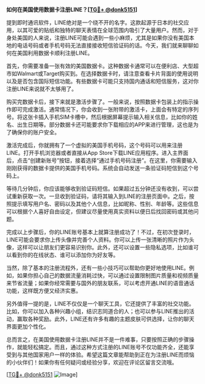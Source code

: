 **如何在美国使用数据卡注册LINE？[[TG💪+ @donk5151](https://t.me/s/donk5151)]**

提到即时通讯软件，LINE绝对是一个绕不开的名字。这款起源于日本的社交应用，以其可爱的贴纸和独特的聊天表情在全球范围内吸引了大量用户。然而，对于身处美国的人来说，注册LINE可能会遇到一些小麻烦，尤其是如果你没有美国本地的电话号码或者手机号码无法直接接收短信验证码的话。今天，我们就来聊聊如何在美国利用数据卡顺利注册LINE。

首先，你需要准备一张有效的美国数据卡。这种数据卡通常可以在便利店、大型超市如Walmart或Target购买到。在选择数据卡时，请注意查看卡片背面的使用说明以及是否包含国际短信功能。有些数据卡可能只支持国内通话和短信服务，这对你注册LINE来说就不太够用了。

购买完数据卡后，接下来就是激活步骤了。一般来说，按照数据卡包装上的指示操作即可完成激活。通常情况下，你会收到一张附带的激活卡，上面会有特定的序列号。将这张卡插入手机SIM卡槽中，然后根据屏幕提示输入相关信息，比如你的姓名、出生日期等。部分数据卡还可能要求你下载相应的APP来进行管理，这也是为了确保你的账户安全。

激活完成后，你就拥有了一个虚拟的美国手机号码，这个号码可以用来注册LINE。打开手机浏览器或者直接从App Store下载LINE应用程序。进入主界面后，点击“创建新账号”按钮，接着选择“通过手机号码注册”。在这里，你需要输入刚刚获得的数据卡提供的美国手机号码。系统会自动发送一条验证码短信到这个号码上。

等待几分钟后，你应该能够收到验证码短信。如果超过五分钟还没有收到，可以尝试重新获取一次。一旦收到验证码，请将其输入到LINE的注册页面中。之后，按照提示填写用户名、密码以及其他个人信息，比如昵称、性别、年龄等。这些信息可以根据个人喜好自由设定，但建议尽量使用真实资料以便日后找回密码或其他问题。

完成以上步骤后，你的LINE账号基本上就算注册成功了！不过，在初次登录时，LINE可能会要求你上传头像并完善个人资料。你可以上传一张清晰的照片作为头像，这样可以让朋友们更容易识别你。此外，还可以设置一些隐私选项，比如谁可以看到你的在线状态、谁可以添加你为好友等。

当然，除了基本的注册流程外，还有一些小技巧可以帮助你更好地使用LINE。例如，如果你担心自己的数据流量消耗过快，可以通过设置限制图片质量和视频质量来节省流量；如果你经常需要与国外的朋友联系，可以考虑开通LINE的语音通话功能，这样既方便又经济实惠。

另外值得一提的是，LINE不仅仅是一个聊天工具，它还提供了丰富的社交功能。比如，你可以加入各种兴趣小组，结识志同道合的人；也可以参与LINE推出的活动，赢取各种奖励。此外，LINE还有许多有趣的主题皮肤可供选择，让你的聊天界面更加个性化。

总而言之，在美国使用数据卡注册LINE并不是一件难事，只要按照正确的步骤操作，就能轻松搞定。而且，通过这种方式注册的LINE账号不仅功能齐全，还能享受到与其他国家用户一样的体验。希望这篇文章能帮助到正在为注册LINE而烦恼的小伙伴们！如果你有任何疑问或经验分享，欢迎在评论区留言交流哦。

[[TG💪+ @donk5151](https://t.me/s/donk5151) ![Image](https://i.postimg.cc/rwNCRYN7/Snipaste-2025-04-30-17-27-05.png)]